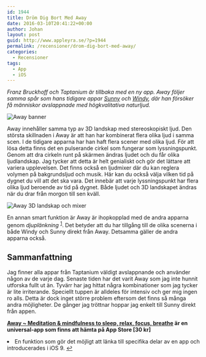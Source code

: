```yaml
---
id: 1944
title: Dröm Dig Bort Med Away
date: 2016-03-10T20:41:22+00:00
author: Johan
layout: post
guid: http://www.appleyra.se/?p=1944
permalink: /recensioner/drom-dig-bort-med-away/
categories:
  - Recensioner
tags:
  - App
  - iOS
---
```

_Franz Bruckhoff och Taptanium är tillbaka med en ny app. Away följer samma spår som hans tidigare appar [Sunny](https://itunes.apple.com/se/app/sunny-calm-wave-ocean-sounds/id916540089?mt=8&uo=4&at=10lKZy&ct=appleyra) och [Windy](https://itunes.apple.com/se/app/windy-sleep-relax-meditate/id841377297?mt=8&uo=4&at=10lKZy&ct=twitter), där han försöker få människor avslappnade med högkvalitativa naturljud._

<!--more-->

![Away banner](http://i2.wp.com/www.appleyra.se/wp-content/uploads/2016/03/Away-banner.jpeg)

Away innehåller samma typ av 3D landskap med stereoskopiskt ljud. Den största skillnaden i Away är att han har kombinerat flera olika ljud i samma scen. I de tidigare apparna har han haft flera scener med olika ljud. För att lösa detta finns det en pulserande cirkel som fungerar som lyssningspunkt. Genom att dra cirkeln runt på skärmen ändras ljudet och du får olika ljudlandskap. Jag tycker att detta är helt genialiskt och gör det lättare att variera upplevelsen. Det finns också en ljudmixer där du kan reglera volymen på bakgrundsljud och musik. Här kan du också välja vilken tid på dygnet du vill att det ska vara. Det innebär att varje lyssningspunkt har flera olika ljud beroende av tid på dygnet. Både ljudet och 3D landskapet ändras när du drar från morgon till sen kväll.

![Away 3D landskap och mixer](http://i2.wp.com/www.appleyra.se/wp-content/uploads/2016/03/Away-3D-landskap-och-mixer.jpeg)

En annan smart funktion är Away är ihopkopplad med de andra apparna genom _djuplänkning_ <sup id="fnref-1944-1"><a href="#fn-1944-1">1</a></sup>. Det betyder att du har tillgång till de olika scenerna i både Windy och Sunny direkt från Away. Detsamma gäller de andra apparna också.

## Sammanfattning

Jag finner alla appar från Taptanium väldigt avslappnande och använder någon av de varje dag. Senaste tiden har det varit Away som jag inte hunnit utforska fullt ut än. Tyvärr har jag hittat några kombinationer som jag tycker är lite irriterande. Speciellt tuppen är alldeles för intensiv och ger mig ingen ro alls. Detta är dock inget större problem eftersom det finns så många andra möjligheter. De gånger jag tröttnar hoppar jag enkelt till Sunny direkt från appen.

**[Away ~ Meditation & mindfulness to sleep, relax, focus, breathe](https://itunes.apple.com/se/app/away-meditation-mindfulness/id1073473120?mt=8&uo=4&at=10lKZy&ct=twitter) är en universal-app som finns att hämta på App Store [30 kr]**

<li id="fn-1944-1">
  En funktion som gör det möjligt att länka till specifika delar av en app och introducerades i iOS 9.&#160;<a href="#fnref-1944-1">&#8617;</a> </fn></footnotes>
